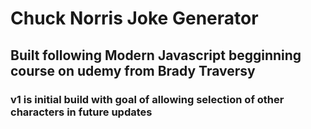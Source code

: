 # Chuck Norris Joke Generator

## Built following Modern Javascript begginning course on udemy from Brady Traversy

### v1 is initial build with goal of allowing selection of other characters in future updates